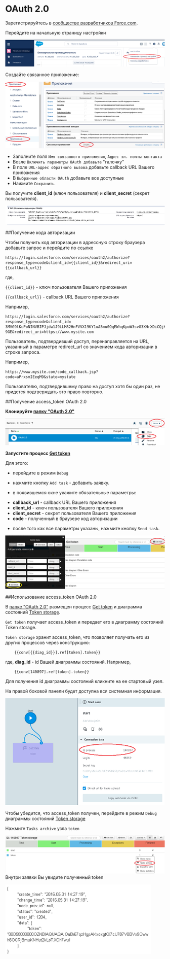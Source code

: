 # OAuth 2.0

Зарегистрируйтесь в [сообществе разработчиков Force.com](https://developer.salesforce.com/signup).

Перейдите на начальную страницу настройки

![](../img/salesforce.png)

Создайте связанное приложение:

![](../img/salesforce_app.png)

* Заполните поля `Имя связанного приложения`, `Адрес эл. почты контакта`
* Возле `Включить параметры OAuth добавьте` "галочку"
* В поле `URL-адрес обратного вызова` добавьте callback URL Вашего приложения
* В `Выбранные области OAuth` добавьте все доступные
* Нажмите `Сохранить`

Вы получите **client_id** (ключ пользователя) и **client_secret** (секрет пользователя).

![](../img/salesforce_keys.png)

##Получение кода авторизации

Чтобы получить код авторизации в адрессную строку браузера добавьте запрос и перейдите по ссылке

```
https://login.salesforce.com/services/oauth2/authorize?response_type=code&client_id={{client_id}}&redirect_uri={{callback_url}}
```

где,

`{{client_id}}` - ключ пользователя Вашего приложения

`{{callback_url}}` - callback URL Вашего приложения

Например,

```
https://login.salesforce.com/services/oauth2/authorize?response_type=code&client_id=
3MVG9lKcPoNINVBIPJjdw1J9LLM82HnFVVX19KY1uA5mu0QqEWhqKpoW3svG3XHrXDiCQjK1mdgAvhCscA
9GE&redirect_uri=https://www.mysite.com
```

Пользователь, подтвердивший доступ, перенаправляется на URL, указанный в параметре redirect_url со значением кода авторизации в строке запроса.

Например,

```
https://www.mysite.com/code_callback.jsp?code=aPrxsmIEeqM9&state=mystate
```

Пользователю, подтвердившему право на доступ хотя бы один раз, не придется подтверждать это право повторно.


##Получение access_token OAuth 2.0

**Клонируйте [папку "OAuth 2.0"](https://admin.corezoid.com/folder/conv/94689)**

![](../img/salesforce_copy.png)


**Запустите процесс [Get token](https://admin.corezoid.com/editor/94690/140896)**

Для этого:

 - перейдите в режим `Debug`

 - нажмите кнопку `Add task` - добавить заявку.

 - в появившемся окне укажите обязательные параметры:
*   **callback_url** - callback URL Вашего приложения
*   **client_id** - ключ пользователя Вашего приложения
*   **client_secret** - секрет пользователя Вашего приложения
*   **code** - полученный в браузере код авторизации

 - после того как все параметры указаны, нажмите кнопку `Send task`.

![](../img/salesforce_add.png)

##Использование access_token OAuth 2.0

В [папке "OAuth 2.0"](https://admin.corezoid.com/folder/conv/94689) размещен процесс [Get token](https://admin.corezoid.com/editor/94690/140896) и диаграмма состояний [Token storage](https://admin.corezoid.com/editor/94690/140897).

`Get token` получает access_token и передает его в диаграмму состояний Token storage.

`Token storage` хранит access_token, что позволяет получать его из других процессов через конструкцию:

        {{conv[{{diag_id}}].ref[token].token}}

где,
**diag_id** - id Вашей диаграммы состояний. Например,

        {{conv[140897].ref[token].token}}


Для получения id диаграммы состояний кликните на ее стартовый узел.

На правой боковой панели будет доступна вся системная информация.

![](../img/salesforce_info.png)

Чтобы убедится, что access_token получен, перейдите в режим `Debug` диаграммы состояний [Token storage](https://admin.corezoid.com/editor/94690/140897)

Нажмите `Tasks archive` узла `token`

![](../img/salesforce_archive.png)
Внутри заявки Вы увидите полученный token

![](../img/salesforce_token.png)





